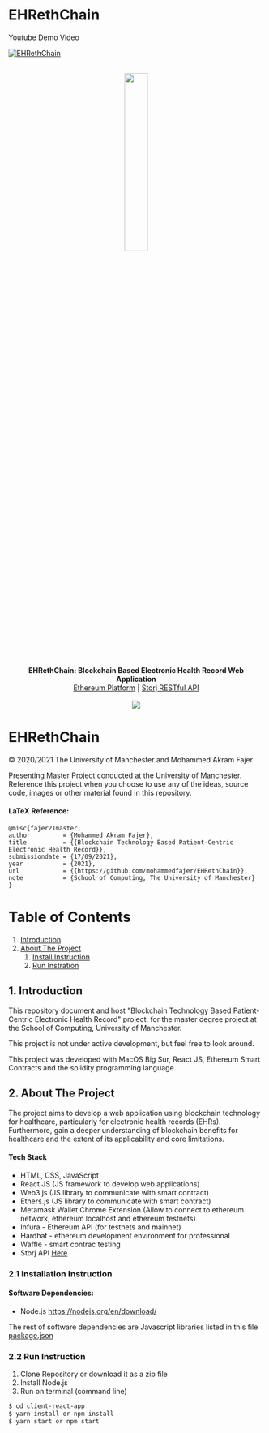 # EHRethChain


Youtube Demo Video


 [![EHRethChain](https://github.com/mohammedfajer/EHRethChain/blob/main/Screenshot%202021-09-14%20at%2023.55.54.png)](https://www.youtube.com/watch?v=TI9b3nxaX9U)



 


<p align="center">

  <br>
  <img src="https://github.com/mohammedfajer/EHRethChain/blob/main/ethereum.png" width="30%"/><br>
  <b>EHRethChain: Blockchain Based Electronic Health Record Web Application</b><br>
  <a href="https://ethereum.org/en/">Ethereum Platform</a> |
  <a href="https://github.com/mohammedfajer/Storj-REST-API">Storj RESTful API</a>
  <br><br>
  <img src="https://github.com/mohammedfajer/EHRethChain/blob/main/EHRethChain.gif" />
</p>

# EHRethChain

© 2020/2021 The University of Manchester and Mohammed Akram Fajer

Presenting Master Project conducted at the University of Manchester. Reference this project when you choose to use any of the ideas, source code, images or other material found in this repository.

#### LaTeX Reference:

```
@misc{fajer21master,
author         = {Mohammed Akram Fajer},
title          = {{Blockchain Technology Based Patient-Centric Electronic Health Record}},
submissiondate = {17/09/2021},
year           = {2021},
url            = {{https://github.com/mohammedfajer/EHRethChain}},
note           = {School of Computing, The University of Manchester}
}
```

# Table of Contents

1. [Introduction](#introduction)
2. [About The Project](#paragraph1)
   1. [Install Instruction](#subparagraph1)
   2. [Run Instration](#subparagraph2)

## 1. Introduction <a name="introduction"></a>

This repository document and host "Blockchain Technology Based Patient-Centric Electronic Health Record" project, for the master degree project at the School of Computing, University of Manchester.

This project is not under active development, but feel free to look around.

This project was developed with MacOS Big Sur, React JS, Ethereum Smart Contracts and the solidity programming language.

## 2. About The Project <a name="paragraph1"></a>

The project aims to develop a web application using blockchain technology for healthcare, particularly for electronic health records (EHRs). Furthermore, gain a deeper understanding of blockchain benefits for healthcare and the extent of its applicability and core limitations.

#### Tech Stack
- HTML, CSS, JavaScript
- React JS (JS framework to develop web applications)
- Web3.js (JS library to communicate with smart contract)
- Ethers.js (JS library to communicate with smart contract)
- Metamask Wallet Chrome Extension (Allow to connect to ethereum network, ethereum localhost and ethereum testnets)
- Infura - Ethereum API (for testnets and mainnet)
- Hardhat - ethereum development environment for professional
- Waffle - smart contrac testing
- Storj API [Here](https://github.com/mohammedfajer/Storj-REST-API)

### 2.1 Installation Instruction <a name="subparagraph1"></a>

#### Software Dependencies:
- Node.js https://nodejs.org/en/download/

The rest of software dependencies are Javascript libraries listed in this file [package.json](https://github.com/mohammedfajer/EHRethChain/blob/main/client-react-app/package.json)


### 2.2 Run Instruction <a name="subparagraph2"></a>

1. Clone Repository or download it as a zip file
2. Install Node.js
3. Run on terminal (command line)

```bash
$ cd client-react-app
$ yarn install or npm install
$ yarn start or npm start
```





